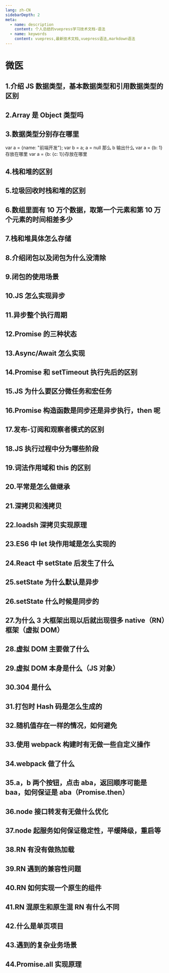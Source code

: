 ```yaml
---
lang: zh-CN
sidebarDepth: 2
meta:
  - name: description
    content: 个人总结的vuepress学习技术文档-语法
  - name: keywords
    content: vuepress,最新技术文档,vuepress语法,markdown语法
---
```


# 微医

## 1.介绍 JS 数据类型，基本数据类型和引用数据类型的区别

## 2.Array 是 Object 类型吗

## 3.数据类型分别存在哪里

var a = {name: "前端开发"}; var b = a; a = null 那么 b 输出什么
var a = {b: 1} 存放在哪里
var a = {b: {c: 1}}存放在哪里

## 4.栈和堆的区别

## 5.垃圾回收时栈和堆的区别

## 6.数组里面有 10 万个数据，取第一个元素和第 10 万个元素的时间相差多少

## 7.栈和堆具体怎么存储

## 8.介绍闭包以及闭包为什么没清除

## 9.闭包的使用场景

## 10.JS 怎么实现异步

## 11.异步整个执行周期

## 12.Promise 的三种状态

## 13.Async/Await 怎么实现

## 14.Promise 和 setTimeout 执行先后的区别

## 15.JS 为什么要区分微任务和宏任务

## 16.Promise 构造函数是同步还是异步执行，then 呢

## 17.发布-订阅和观察者模式的区别

## 18.JS 执行过程中分为哪些阶段

## 19.词法作用域和 this 的区别

## 20.平常是怎么做继承

## 21.深拷贝和浅拷贝

## 22.loadsh 深拷贝实现原理

## 23.ES6 中 let 块作用域是怎么实现的

## 24.React 中 setState 后发生了什么

## 25.setState 为什么默认是异步

## 26.setState 什么时候是同步的

## 27.为什么 3 大框架出现以后就出现很多 native（RN）框架（虚拟 DOM）

## 28.虚拟 DOM 主要做了什么

## 29.虚拟 DOM 本身是什么（JS 对象）

## 30.304 是什么

## 31.打包时 Hash 码是怎么生成的

## 32.随机值存在一样的情况，如何避免

## 33.使用 webpack 构建时有无做一些自定义操作

## 34.webpack 做了什么

## 35.a，b 两个按钮，点击 aba，返回顺序可能是 baa，如何保证是 aba（Promise.then）

## 36.node 接口转发有无做什么优化

## 37.node 起服务如何保证稳定性，平缓降级，重启等

## 38.RN 有没有做热加载

## 39.RN 遇到的兼容性问题

## 40.RN 如何实现一个原生的组件

## 41.RN 混原生和原生混 RN 有什么不同

## 42.什么是单页项目

## 43.遇到的复杂业务场景

## 44.Promise.all 实现原理
